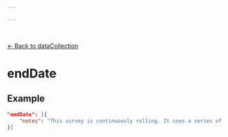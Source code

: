```yaml
---

---
```


<br>

[← Back to dataCollection](./dataCollection)

# endDate

<template>
   <table v-if="this.dataBiography.dataCollection" id ="property-table">
     <p class="larger-text">{{this.dataBiography.dataCollection.properties.endDate.description}}</p>
  <tr>
    <th>Property</th>
    <th>Expected Type</th>
    <th>Required</th>
    <th>Description</th>
  </tr>
  <tr v-for="item, index in this.dataBiography.dataCollection.properties.endDate.items[0].properties" :key="index">
    <td><a :href="index + '.html'" >{{index}}</a></td>
    <td>{{item.type}}</td>
    <td></td>
    <td>{{item.description}}</td>
  </tr>
</table> 
</template>

<script>
import axios from 'axios'


export default {

    data() {
        return {
          schema: [],
          coreCitation: [],
          dataEndpoints: [],
          subjectTagging: [],
          dataBiography: [],
          resourceConstellation: [],
          dataLifecycle: []
        }
    },
    methods: {
        whatsUp(){
          console.log(this.subjectTagging)
        }
    },
    computed: {
        data() {
            return this.$page.frontmatter
        }
    },
    created() {
        //returns a promise
        axios.get("https://raw.githubusercontent.com/nblmc/Data-Context/master/schema.json")
            .then(response => {
                this.schema = response.data.properties
                this.coreCitation = response.data.properties.coreCitation.properties
                this.dataEndpoints = response.data.properties.dataEndpoints
                this.subjectTagging = response.data.properties.subjectTagging.properties
                this.dataBiography = response.data.properties.dataBiography.properties
                this.resourceConstellation = response.data.properties.resourceConstellation.properties
                this.dataLifecycle = response.data.properties.dataLifecycle.properties
            }).catch(err => {
                console.log(err)
            })
    }
}
</script>

<style lang="stylus">

table#property-table
  width:100%

p.larger-text
  font-size 120%

</style>

## Example

``` json
"endDate": [{
	"notes": "This survey is continuously rolling. It uses a series of monthly samples to produce annually updated estimates."
}]
```